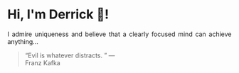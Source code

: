 # Hi, I'm Derrick 👋!
<p align="justify">I admire uniqueness and believe that a clearly focused mind can achieve anything...</p> 
<!-- #quote-start -->
<blockquote>&ldquo;Evil is whatever distracts. &rdquo; &mdash; <footer>Franz Kafka</footer></blockquote>
<!-- #quote-end -->
